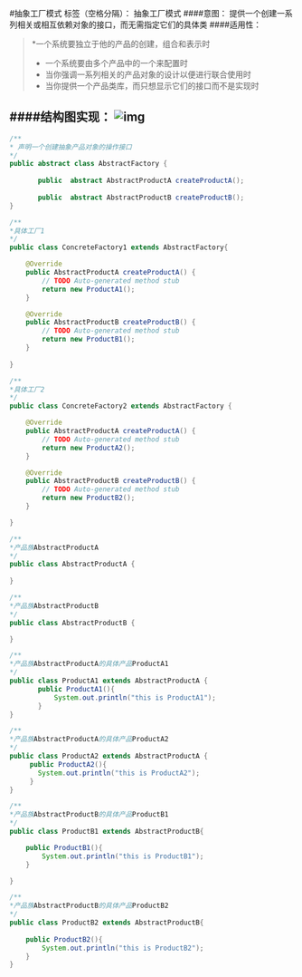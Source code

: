 #抽象工厂模式
标签（空格分隔）： 抽象工厂模式
####意图：
提供一个创建一系列相关或相互依赖对象的接口，而无需指定它们的具体类
####适用性：
> *一个系统要独立于他的产品的创建，组合和表示时
> * 一个系统要由多个产品中的一个来配置时
> * 当你强调一系列相关的产品对象的设计以便进行联合使用时
> * 当你提供一个产品类库，而只想显示它们的接口而不是实现时
 
####结构图实现：
![img](http://7xawio.com1.z0.glb.clouddn.com/design_pattern_abstractFactory.png)
---

```java
/**
* 声明一个创建抽象产品对象的操作接口
*/
public abstract class AbstractFactory {
	
       public  abstract AbstractProductA createProductA();
       
       public  abstract AbstractProductB createProductB();
}
```

```java
/**
*具体工厂1
*/
public class ConcreteFactory1 extends AbstractFactory{

	@Override
	public AbstractProductA createProductA() {
		// TODO Auto-generated method stub
		return new ProductA1();
	}

	@Override
	public AbstractProductB createProductB() {
		// TODO Auto-generated method stub
		return new ProductB1();
	}
     
}
```
```java
/**
*具体工厂2
*/
public class ConcreteFactory2 extends AbstractFactory {

	@Override
	public AbstractProductA createProductA() {
		// TODO Auto-generated method stub
		return new ProductA2();
	}

	@Override
	public AbstractProductB createProductB() {
		// TODO Auto-generated method stub
		return new ProductB2();
	}

}
```
```java
/**
*产品族AbstractProductA
*/
public class AbstractProductA {
       
}
```
```java
/**
*产品族AbstractProductB
*/
public class AbstractProductB {

}
```
```java
/**
*产品族AbstractProductA的具体产品ProductA1
*/
public class ProductA1 extends AbstractProductA {
       public ProductA1(){
    	   System.out.println("this is ProductA1");
       }
}
```
```java
/**
*产品族AbstractProductA的具体产品ProductA2
*/
public class ProductA2 extends AbstractProductA {
	 public ProductA2(){
  	   System.out.println("this is ProductA2");
     }
}
```
```java
/**
*产品族AbstractProductB的具体产品ProductB1
*/
public class ProductB1 extends AbstractProductB{

	public ProductB1(){
		System.out.println("this is ProductB1");
	}

}
```
```java
/**
*产品族AbstractProductB的具体产品ProductB2
*/
public class ProductB2 extends AbstractProductB{
	
	public ProductB2(){
		System.out.println("this is ProductB2");
	}
}
```





